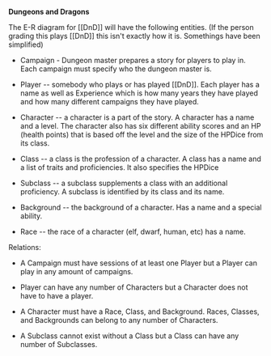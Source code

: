 **Dungeons and Dragons**

The E-R diagram for [[DnD]] will have the following entities. (If the person grading this plays [[DnD]] this isn't exactly how it is. Somethings have been simplified)

-   Campaign - Dungeon master prepares a story for players to play in. Each campaign must specify who the dungeon master is.

-   Player -- somebody who plays or has played [[DnD]]. Each player has a name as well as Experience which is how many years they have played and how many different campaigns they have played.

-   Character -- a character is a part of the story. A character has a name and a level. The character also has six different ability scores and an HP (health points) that is based off the level and the size of the HPDice from its class.

-   Class -- a class is the profession of a character. A class has a name and a list of traits and proficiencies. It also specifies the HPDice

-   Subclass -- a subclass supplements a class with an additional proficiency. A subclass is identified by its class and its name.

-   Background -- the background of a character. Has a name and a special ability.

-   Race -- the race of a character (elf, dwarf, human, etc) has a name.

Relations:

-   A Campaign must have sessions of at least one Player but a Player can play in any amount of campaigns.

-   Player can have any number of Characters but a Character does not have to have a player.

-   A Character must have a Race, Class, and Background. Races, Classes, and Backgrounds can belong to any number of Characters.

-   A Subclass cannot exist without a Class but a Class can have any number of Subclasses.
